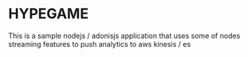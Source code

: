 # HYPEGAME

This is a sample nodejs / adonisjs application that uses some of nodes streaming features to push analytics to aws kinesis / es
